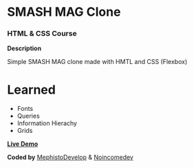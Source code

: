 # SMASH MAG Clone

### HTML & CSS Course

**Description**

Simple SMASH MAG clone made with HMTL and CSS (Flexbox)

# Learned

- Fonts
- Queries
- Information Hierachy
- Grids

[**Live Demo**]()

**Coded by**
[MephistoDevelop](https://www.github.com/mephistodevelop) & [Noincomedev](https://www.github.com/noincomedev)
